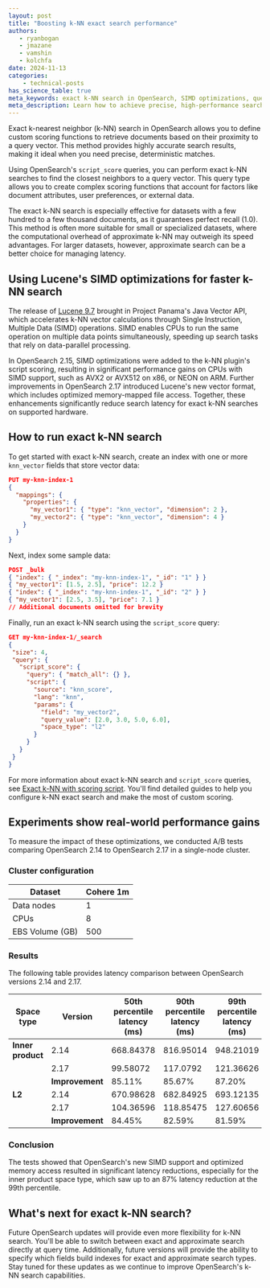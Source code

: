 ```yaml
---
layout: post
title: "Boosting k-NN exact search performance"
authors:
   - ryanbogan
   - jmazane
   - vamshin
   - kolchfa
date: 2024-11-13
categories: 
    - technical-posts
has_science_table: true
meta_keywords: exact k-NN search in OpenSearch, SIMD optimizations, query performance, relevance scoring, latency management
meta_description: Learn how to achieve precise, high-performance search with exact k-NN in OpenSearch.
---
```


Exact k-nearest neighbor (k-NN) search in OpenSearch allows you to define custom scoring functions to retrieve documents based on their proximity to a query vector. This method provides highly accurate search results, making it ideal when you need precise, deterministic matches.

Using OpenSearch's `script_score` queries, you can perform exact k-NN searches to find the closest neighbors to a query vector. This query type allows you to create complex scoring functions that account for factors like document attributes, user preferences, or external data. 

The exact k-NN search is especially effective for datasets with a few hundred to a few thousand documents, as it guarantees perfect recall (1.0). This method is often more suitable for small or specialized datasets, where the computational overhead of approximate k-NN may outweigh its speed advantages. For larger datasets, however, approximate search can be a better choice for managing latency. 

## Using Lucene's SIMD optimizations for faster k-NN search

The release of [Lucene 9.7](https://lucene.apache.org/core/9_7_0/index.html) brought in Project Panama's Java Vector API, which accelerates k-NN vector calculations through Single Instruction, Multiple Data (SIMD) operations. SIMD enables CPUs to run the same operation on multiple data points simultaneously, speeding up search tasks that rely on data-parallel processing.

In OpenSearch 2.15, SIMD optimizations were added to the k-NN plugin's script scoring, resulting in significant performance gains on CPUs with SIMD support, such as AVX2 or AVX512 on x86, or NEON on ARM. Further improvements in OpenSearch 2.17 introduced Lucene's new vector format, which includes optimized memory-mapped file access. Together, these enhancements significantly reduce search latency for exact k-NN searches on supported hardware.

## How to run exact k-NN search

To get started with exact k-NN search, create an index with one or more `knn_vector` fields that store vector data:

```json
PUT my-knn-index-1
{
  "mappings": {
    "properties": {
      "my_vector1": { "type": "knn_vector", "dimension": 2 },
      "my_vector2": { "type": "knn_vector", "dimension": 4 }
    }
  }
}
```

Next, index some sample data:

```json
POST _bulk
{ "index": { "_index": "my-knn-index-1", "_id": "1" } }
{ "my_vector1": [1.5, 2.5], "price": 12.2 }
{ "index": { "_index": "my-knn-index-1", "_id": "2" } }
{ "my_vector1": [2.5, 3.5], "price": 7.1 }
// Additional documents omitted for brevity
```

Finally, run an exact k-NN search using the `script_score` query:

```json
GET my-knn-index-1/_search
{
 "size": 4,
 "query": {
   "script_score": {
     "query": { "match_all": {} },
     "script": {
       "source": "knn_score",
       "lang": "knn",
       "params": {
         "field": "my_vector2",
         "query_value": [2.0, 3.0, 5.0, 6.0],
         "space_type": "l2"
       }
     }
   }
 }
}
```

For more information about exact k-NN search and `script_score` queries, see [Exact k-NN with scoring script](https://opensearch.org/docs/latest/search-plugins/knn/knn-score-script/). You'll find detailed guides to help you configure k-NN exact search and make the most of custom scoring.

## Experiments show real-world performance gains

To measure the impact of these optimizations, we conducted A/B tests comparing OpenSearch 2.14 to OpenSearch 2.17 in a single-node cluster. 

### Cluster configuration

|Dataset	|Cohere 1m	|
|---	|---	|
|Data nodes	|1	|
|CPUs	|8	|
|EBS Volume (GB)	|500	|

### Results

The following table provides latency comparison between OpenSearch versions 2.14 and 2.17.

|Space type	|Version	|50th percentile latency (ms)	|90th percentile latency (ms)	|99th percentile latency (ms)	|
|---	|---	|---	|---	|---	|
|**Inner product**	|2.14	|668.84378	|816.95014	|948.21019	|
||2.17	|99.58072	|117.0792	|121.36626	|
||**Improvement**	|85.11%	|85.67%	|87.20%	|
|**L2**|2.14	|670.98628	|682.84925	|693.12135	|
| | 2.17	|104.36596	|118.85475	|127.60656	|
|| **Improvement**	|84.45%	|82.59%	|81.59%	|

### Conclusion

The tests showed that OpenSearch's new SIMD support and optimized memory access resulted in significant latency reductions, especially for the inner product space type, which saw up to an 87% latency reduction at the 99th percentile.

## What's next for exact k-NN search?

Future OpenSearch updates will provide even more flexibility for k-NN search. You'll be able to switch between exact and approximate search directly at query time. Additionally, future versions will provide the ability to specify which fields build indexes for exact and approximate search types. Stay tuned for these updates as we continue to improve OpenSearch's k-NN search capabilities.
